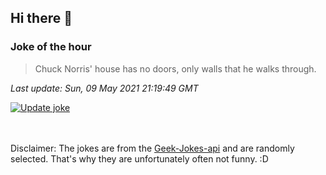 ## Hi there 👋

### Joke of the hour
<!-- joke -->
>Chuck Norris' house has no doors, only walls that he walks through.
<!-- /joke -->

*Last update: Sun, 09 May 2021 21:19:49 GMT*

[![Update joke](https://github.com/nclskfm/nclskfm/actions/workflows/joke.yml/badge.svg)](https://github.com/nclskfm/nclskfm/actions/workflows/joke.yml)

<br><br>
Disclaimer: The jokes are from the [Geek-Jokes-api](https://github.com/sameerkumar18/geek-joke-api) and are randomly selected. That's why they are unfortunately often not funny. :D
